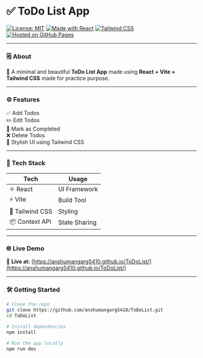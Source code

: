 # ✅ ToDo List App

[![License: MIT](https://img.shields.io/badge/License-MIT-green.svg)](https://opensource.org/licenses/MIT)
[![Made with React](https://img.shields.io/badge/Made%20with-React-blue)](https://reactjs.org/)
[![Tailwind CSS](https://img.shields.io/badge/Styled%20with-TailwindCSS-38B2AC.svg?logo=tailwindcss)](https://tailwindcss.com/)
[![Hosted on GitHub Pages](https://img.shields.io/badge/Hosted%20on-GitHub%20Pages-orange)](https://anshumangarg5410.github.io/ToDoList/)

---

### 🗒️ About

🎯 A minimal and beautiful **ToDo List App** made using **React + Vite + Tailwind CSS** made for practice purpose.

---

### ⚙️ Features

✅ Add Todos  
✏️ Edit Todos  
🎯 Mark as Completed  
❌ Delete Todos   
🎨 Stylish UI using Tailwind CSS

---

### 🧰 Tech Stack

| Tech           | Usage                     |
|----------------|---------------------------|
| ⚛️ React        | UI Framework              |
| ⚡ Vite         | Build Tool                |
| 🎨 Tailwind CSS | Styling                   |
| 📦 Context API  | State Sharing             |

---

### 🌐 Live Demo

🔗 **Live at:** [https://anshumangarg5410.github.io/ToDoList/](https://anshumangarg5410.github.io/ToDoList/)

---

### 🛠️ Getting Started

```bash
# Clone the repo
git clone https://github.com/anshumangarg5410/ToDoList.git
cd ToDoList

# Install dependencies
npm install

# Run the app locally
npm run dev

```
